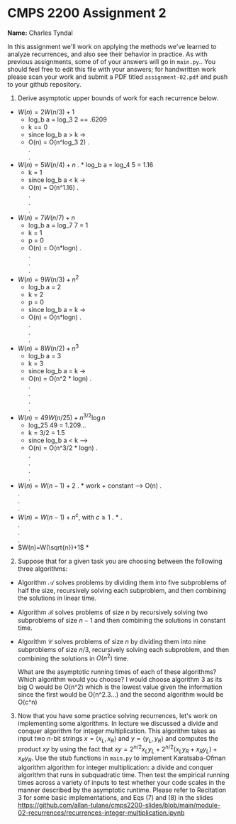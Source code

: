 # CMPS 2200 Assignment 2

**Name:** Charles Tyndal

In this assignment we'll work on applying the methods we've learned to analyze recurrences, and also see their behavior
in practice. As with previous
assignments, some of of your answers will go in `main.py`.. You
should feel free to edit this file with your answers; for handwritten
work please scan your work and submit a PDF titled `assignment-02.pdf`
and push to your github repository.


1. Derive asymptotic upper bounds of work for each recurrence below.
  * $W(n)=2W(n/3)+1$
    * log_b a = log_3 2 == .6209
    * k == 0
    * since log_b a > k ->
    * O(n) = O(n^log_3 2)
.  
.  
.  
  * $W(n)=5W(n/4)+n$
  . * log_b a = log_4 5 = 1.16
    * k = 1
    * since log_b a < k ->
    * O(n) = O(n^1.16)
.  
.  
.  
.  
  * $W(n)=7W(n/7)+n$
    * log_b a = log_7 7 = 1
    * k = 1
    * p = 0
    * O(n) = O(n*logn)
.  
.  
.  
.  
  * $W(n)=9W(n/3)+n^2$
    * log_b a = 2
    * k = 2
    * p = 0
    * since log_b a = k ->
    * O(n) = O(n*logn)
.  
.  
.  
.  
  * $W(n)=8W(n/2)+n^3$
    * log_b a = 3
    * k = 3
    * since log_b a = k ->
    * O(n) = O(n^2 * logn)
.  
.  
.  
.  
.  
  * $W(n)=49W(n/25)+n^{3/2}\log n$
    * log_25 49 = 1.209...
    * k = 3/2 = 1.5
    * since log_b a < k -->
    * O(n) = O(n^3/2 * logn)
.  
.  
.  
.  
.  
  * $W(n)=W(n-1)+2$
  .  * work + constant --> O(n)
.  
.  
.  
.  
  * $W(n)= W(n-1)+n^c$, with $c\geq 1$
  .  * 
.  
.  
.  
.  
  * $W(n)=W(\sqrt{n})+1$
    * 

2. Suppose that for a given task you are choosing between the following three algorithms:

  * Algorithm $\mathcal{A}$ solves problems by dividing them into
      five subproblems of half the size, recursively solving each
      subproblem, and then combining the solutions in linear time.
    
  * Algorithm $\mathcal{B}$ solves problems of size $n$ by
      recursively solving two subproblems of size $n-1$ and then
      combining the solutions in constant time.
    
  * Algorithm $\mathcal{C}$ solves problems of size $n$ by dividing
      them into nine subproblems of size $n/3$, recursively solving
      each subproblem, and then combining the solutions in $O(n^2)$
      time.

    What are the asymptotic running times of each of these algorithms?
    Which algorithm would you choose?
      I would choose algorithm 3 as its big O would be O(n^2) which is the lowest value given the information since the first would be O(n^2.3...) and the second algorithm would be O(c^n)


3. Now that you have some practice solving recurrences, let's work on
  implementing some algorithms. In lecture we discussed a divide and
  conquer algorithm for integer multiplication. This algorithm takes
  as input two $n$-bit strings $x = \langle x_L, x_R\rangle$ and
  $y=\langle y_L, y_R\rangle$ and computes the product $xy$ by using
  the fact that $xy = 2^{n/2}x_Ly_L + 2^{n/2}(x_Ly_R+x_Ry_L) +
  x_Ry_R.$ Use the
  stub functions in `main.py` to implement Karatsaba-Ofman algorithm algorithm for integer
  multiplication: a divide and conquer algorithm that runs in
  subquadratic time. Then test the empirical running times across a
  variety of inputs to test whether your code scales in the manner
  described by the asymptotic runtime. Please refer to Recitation 3 for some basic implementations, and Eqs (7) and (8) in the slides https://github.com/allan-tulane/cmps2200-slides/blob/main/module-02-recurrences/recurrences-integer-multiplication.ipynb
 
 


